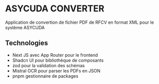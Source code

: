 # ASYCUDA CONVERTER

Application de convertion de fichier PDF de RFCV en format XML pour le système ASYCUDA

## Technologies

- Next JS avec App Router pour le frontend
- Shadcn UI pour bibliothèque de composants
- zod pour la validation des schémas
- Mistral OCR pour parser les PDFs en JSON
- pnpm gestionnaire de packages
